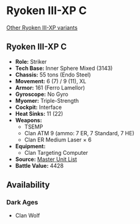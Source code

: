 # Ryoken III-XP C

[Other Ryoken III-XP variants](../ryoken_iii-xp.md)

## Ryoken III-XP C
- **Role:** Striker
- **Tech Base:** Inner Sphere Mixed (3143)
- **Chassis:** 55 tons (Endo Steel)
- **Movement:** 6 (7) / 9 (11), XL
- **Armor:** 161 (Ferro Lamellor)
- **Gyroscope:** No Gyro
- **Myomer:** Triple-Strength
- **Cockpit:** Interface
- **Heat Sinks:** 11 (22)
- **Weapons:**
  - TSEMP
  - Clan ATM 9 (ammo: 7 ER, 7 Standard, 7 HE)
  - Clan ER Medium Laser × 6
- **Equipment:**
  - Clan Targeting Computer
- **Source:** [Master Unit List](http://masterunitlist.info/Unit/Details/7381/ryoken-iii-xp-skinwalker-c)
- **Battle Value:** 4428

## Availability

### Dark Ages
- Clan Wolf

